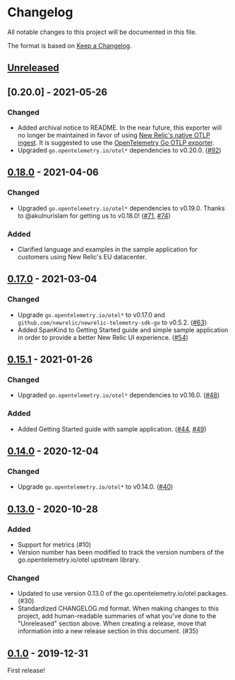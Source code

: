 # Changelog

All notable changes to this project will be documented in this file.

The format is based on [Keep a Changelog](https://keepachangelog.com/en/1.0.0/).

## [Unreleased]

## [0.20.0] - 2021-05-26

### Changed
- Added archival notice to README. In the near future, this exporter will no longer be maintained in favor of using [New Relic's native OTLP ingest](https://docs.newrelic.com/whats-new/2021/04/native-support-opentelemetry/). It is suggested to use the [OpenTelemetry Go OTLP exporter](https://github.com/open-telemetry/opentelemetry-go/tree/main/exporters/otlp).
- Upgraded `go.opentelemetry.io/otel*` dependencies to v0.20.0. ([#92](https://github.com/newrelic/opentelemetry-exporter-go/pull/92))

## [0.18.0] - 2021-04-06

### Changed
 - Upgraded `go.opentelemetry.io/otel*` dependencies to v0.19.0. Thanks to @akulnurislam for getting us to v0.18.0! ([#71](https://github.com/newrelic/opentelemetry-exporter-go/pull/71), [#74](https://github.com/newrelic/opentelemetry-exporter-go/pull/74))

### Added
- Clarified language and examples in the sample application for customers using 
New Relic's EU datacenter.

## [0.17.0] - 2021-03-04

### Changed

- Upgrade `go.opentelemetry.io/otel*` to v0.17.0 and `github.com/newrelic/newrelic-telemetry-sdk-go` to v0.5.2.
  ([#63](https://github.com/newrelic/opentelemetry-exporter-go/pull/63))
- Added SpanKind to Getting Started guide and simple sample application in order
  to provide a better New Relic UI experience.
  ([#54](https://github.com/newrelic/opentelemetry-exporter-go/pull/54))

## [0.15.1] - 2021-01-26

### Changed

- Upgraded `go.opentelemetry.io/otel*` dependencies to v0.16.0. ([#48](https://github.com/newrelic/opentelemetry-exporter-go/pull/48))

### Added

- Added Getting Started guide with sample application. ([#44](https://github.com/newrelic/opentelemetry-exporter-go/pull/44), [#49](https://github.com/newrelic/opentelemetry-exporter-go/pull/49))

## [0.14.0] - 2020-12-04

### Changed

- Upgrade `go.opentelemetry.io/otel*` to v0.14.0. ([#40](https://github.com/newrelic/opentelemetry-exporter-go/pull/40))

## [0.13.0] - 2020-10-28

### Added

- Support for metrics (#10)
- Version number has been modified to track the version numbers of the
  go.opentelemetry.io/otel upstream library.

### Changed

- Updated to use version 0.13.0 of the go.opentelemetry.io/otel packages. (#30)
- Standardized CHANGELOG.md format. When making changes to this project, add
  human-readable summaries of what you've done to the "Unreleased" section
  above. When creating a release, move that information into a new release
  section in this document. (#35)

## [0.1.0] - 2019-12-31

First release!

[Unreleased]: https://github.com/newrelic/opentelemetry-exporter-go/compare/v0.18.0...HEAD
[0.18.0]: https://github.com/newrelic/opentelemetry-exporter-go/compare/v0.17.0...v0.18.0
[0.17.0]: https://github.com/newrelic/opentelemetry-exporter-go/compare/v0.15.1...v0.17.0
[0.15.1]: https://github.com/newrelic/opentelemetry-exporter-go/compare/v0.14.0...v0.15.1
[0.14.0]: https://github.com/newrelic/opentelemetry-exporter-go/compare/v0.13.0...v0.14.0
[0.13.0]: https://github.com/newrelic/opentelemetry-exporter-go/compare/v0.1.0...v0.13.0
[0.1.0]: https://github.com/newrelic/opentelemetry-exporter-go/releases/tag/v0.1.0
